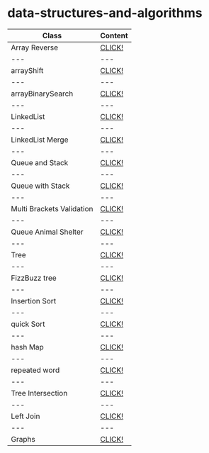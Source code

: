 # data-structures-and-algorithms

**Class** | **Content** 
--- | --- 
Array Reverse | [CLICK!](https://github.com/obadatumah-401-advanced-javascript/data-structures-and-algorithms/tree/master/arrayReverse)
--- | --- 
arrayShift | [CLICK!](https://github.com/obadatumah-401-advanced-javascript/data-structures-and-algorithms/tree/master/arrayShift)
--- | --- 
arrayBinarySearch | [CLICK!](https://github.com/obadatumah-401-advanced-javascript/data-structures-and-algorithms/tree/master/arrayBinarySearch)
--- | --- 
LinkedList | [CLICK!](https://github.com/obadatumah-401-advanced-javascript/data-structures-and-algorithms/tree/master/linkedList)
--- | --- 
LinkedList Merge | [CLICK!](https://github.com/obadatumah-401-advanced-javascript/data-structures-and-algorithms/tree/master/llMerge)
--- | --- 
Queue and Stack | [CLICK!](https://github.com/obadatumah-401-advanced-javascript/data-structures-and-algorithms/tree/master/stacksAndQueues)
--- | --- 
Queue with Stack | [CLICK!](https://github.com/obadatumah-401-advanced-javascript/data-structures-and-algorithms/tree/master/queueWithStacks)
--- | --- 
Multi Brackets Validation | [CLICK!](https://github.com/obadatumah-401-advanced-javascript/data-structures-and-algorithms/tree/master/multiBracketValidation)
--- | --- 
Queue Animal Shelter | [CLICK!](https://github.com/obadatumah-401-advanced-javascript/data-structures-and-algorithms/tree/master/fifoAnimalShelter)
--- | --- 
Tree | [CLICK!](https://github.com/obadatumah-401-advanced-javascript/data-structures-and-algorithms/tree/master/tree)
--- | --- 
FizzBuzz tree | [CLICK!](https://github.com/obadatumah-401-advanced-javascript/data-structures-and-algorithms/tree/master/fizzBuzzTree)
--- | --- 
Insertion Sort | [CLICK!](https://github.com/obadatumah-401-advanced-javascript/data-structures-and-algorithms/tree/master/insertionSort)
--- | --- 
quick Sort | [CLICK!](https://github.com/obadatumah-401-advanced-javascript/data-structures-and-algorithms/tree/master/quickSort)
--- | --- 
hash Map | [CLICK!](https://github.com/obadatumah-401-advanced-javascript/data-structures-and-algorithms/tree/master/hashMap)
--- | --- 
repeated word | [CLICK!](https://github.com/obadatumah-401-advanced-javascript/data-structures-and-algorithms/tree/master/repeatedWord)
--- | --- 
Tree Intersection | [CLICK!](https://github.com/obadatumah-401-advanced-javascript/data-structures-and-algorithms/tree/master/treeIntersection)
--- | --- 
Left Join | [CLICK!](https://github.com/obadatumah-401-advanced-javascript/data-structures-and-algorithms/tree/master/leftJoin)
--- | --- 
Graphs | [CLICK!](https://github.com/obadatumah-401-advanced-javascript/data-structures-and-algorithms/tree/master/graphs)